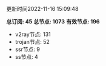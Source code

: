 更新时间2022-11-16 15:09:48

**总订阅: 45**
**总节点: 1073**
**有效节点: 196**
- v2ray节点: 131
- trojan节点: 52
- ssr节点: 9
- ss节点: 4
